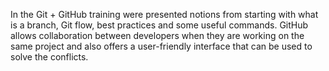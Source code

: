 In the Git + GitHub training were presented notions from starting with what is a branch, Git flow, best practices and some useful commands.
GitHub allows collaboration between developers when they are working on the same project and also offers a user-friendly interface that can be used to solve the conflicts.
